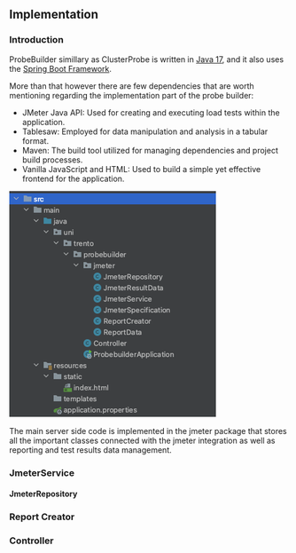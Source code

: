 ## Implementation

### Introduction

ProbeBuilder simillary as ClusterProbe is written in [Java 17](https://www.oracle.com/java/technologies/javase/jdk17-archive-downloads.html), and it also uses
the [Spring Boot Framework](https://spring.io/projects/spring-boot).

More than that however there are few dependencies that are worth mentioning regarding the implementation part of the probe builder:

- JMeter Java API: Used for creating and executing load tests within the application.
- Tablesaw: Employed for data manipulation and analysis in a tabular format.
- Maven: The build tool utilized for managing dependencies and project build processes.
- Vanilla JavaScript and HTML: Used to build a simple yet effective frontend for the application.

![img.png](img.png)

The main server side code is implemented in the jmeter package that stores all the important classes connected with the jmeter integration as well as reporting
and test results data management.

### JmeterService

#### JmeterRepository

### Report Creator

### Controller